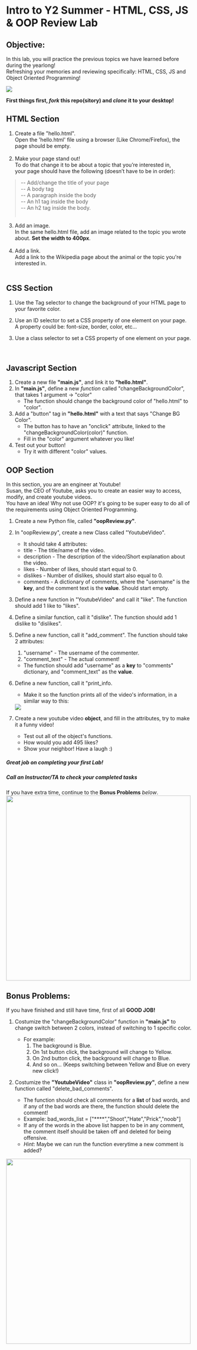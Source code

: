 # Intro to Y2 Summer - HTML, CSS, JS & OOP Review Lab

## Objective: 
In this lab, you will practice the previous topics we have learned before during the yearlong!  
Refreshing your memories and reviewing specifically: HTML, CSS, JS and Object Oriented Programming!


[![](https://camo.githubusercontent.com/131c25bd172508d5f376dd7fe56283ae7fda2194/68747470733a2f2f63646e302e746e7763646e2e636f6d2f77702d636f6e74656e742f626c6f67732e6469722f312f66696c65732f323031372f30392f625563767252632d312d373936783339382e6a7067)]()


**First things first, *fork* this repo(sitory) and *clone* it to your desktop!**

## HTML Section
1. Create a file "hello.html".<br/> Open the 'hello.html' file using a browser (Like Chrome/Firefox), the page should be empty.<br/><br/> 
2. Make your page stand out!<br/> To do that change it to be about a topic that you’re interested in,<br/> your page should have the following (doesn’t have to be in order):<br/>
> -- Add/change the title of your page <br/> -- A body tag <br/> -- A paragraph inside the body <br/> -- An h1 tag inside the body <br/> -- An h2 tag inside the body.<br/><br/>


3. Add an image.<br/> In the same hello.html file, add an image related to the topic you wrote about. **Set the width to 400px**.<br/><br/>
4. Add a link.<br/>
Add a link to the Wikipedia page about the animal or the topic you're interested in.
<br/><br/>

## CSS Section

1. Use the Tag selector to change the background of your HTML page to your favorite color.<br/>
2. Use an ID selector to set a CSS property of one element on your page.<br/>
A property could be: font-size, border, color, etc...<br/>

3. Use a class selector to set a CSS property of one element on your page.<br/>

<br/>

## Javascript Section 

1. Create a new file **"main.js"**, and link it to **"hello.html"**.
2. In **"main.js"**, define a new *function* called "changeBackgroundColor", that takes 1 argument -> "color"
    - The function should change the background color of "hello.html" to "color".
3. Add a "button" tag in **"hello.html"** with a text that says "Change BG Color".
    - The button has to have an "onclick" attribute, linked to the "changeBackgroundColor(color)" function.
    - Fill in the "color" argument whatever you like!
4. Test out your button!
    - Try it with different "color" values.

## OOP Section
In this section, you are an engineer at Youtube!  
Susan, the CEO of Youtube, asks you to create an easier way to access, modify, and create youtube videos.  
You have an idea! Why not use OOP? it's going to be super easy to do all of the requirements using Object Oriented Programming.

1. Create a new Python file, called **"oopReview.py"**.
2. In "oopReview.py", create a new Class called "YoutubeVideo".
    - It should take 4 attributes:
    - title - The title/name of the video.
    - description - The description of the video/Short explanation about the video.
    - likes - Number of likes, should start equal to 0.
    - dislikes - Number of dislikes, should start also equal to 0.
    - comments - A dictionary of comments, where the "username" is the **key**, and the comment text is the **value**. Should start empty.

3. Define a new function in "YoutubeVideo" and call it "like". The function should add 1 like to "likes".

4. Define a similar function, call it "dislike". The function should add 1 dislike to "dislikes".

5. Define a new function, call it "add_comment". The function should take 2 attributes:
    1. "username" - The username of the commenter.
    2. "comment_text" - The actual comment!
    - The function should add "username" as a **key** to "comments" dictionary, and "comment_text" as the **value**.

6. Define a new function, call it "print_info.
    - Make it so the function prints all of the video's information, in a similar way to this:
    <img src="https://github.com/meet-projects/Y2-Summer-Labs/blob/master/1.1%20Day%201%2C%20Morning%2C%20Intro%20to%20Summer/YoutubeVideoExample-OOP.png">


7. Create a new youtube video **object**, and fill in the attributes, try to make it a funny video!
    - Test out all of the object's functions.
    - How would you add 495 likes?
    - Show your neighbor! Have a laugh :)


##### Great job on completing your first Lab!
##### Call an Instructor/TA to check your completed tasks
 

If you have extra time, continue to the **Bonus Problems** *below*.
<img src="https://developers.google.com/youtube/images/youtube_home_page_data_api.png" width="500">




## Bonus Problems: 
If you have finished and still have time, first of all **GOOD JOB!** 

1. Costumize the "changeBackgroundColor" function in **"main.js"** to change switch between 2 colors, instead of switching to 1 specific color.
    - For example:
        1. The background is Blue.
        2. On 1st button click, the background will change to Yellow.
        3. On 2nd button click, the background will change to Blue.
        4. And so on... (Keeps switching between Yellow and Blue on every new click!)


2. Costumize the **"YoutubeVideo"** class in **"oopReview.py"**, define a new function called "delete_bad_comments".
    - The function should check all comments for a **list** of bad words, and if any of the bad words are there, the function should delete the comment!
    - Example: bad_words_list = ["****","Shoot","Hate","Prick","noob"] 
    - If any of the words in the above list happen to be in any comment, the comment itself should be taken off and deleted for being offensive.
    - *Hint*: Maybe we can run the function everytime a new comment is added?     







<img src="https://cdn.dribbble.com/users/94656/screenshots/1141726/terminal2.gif" width="500">

